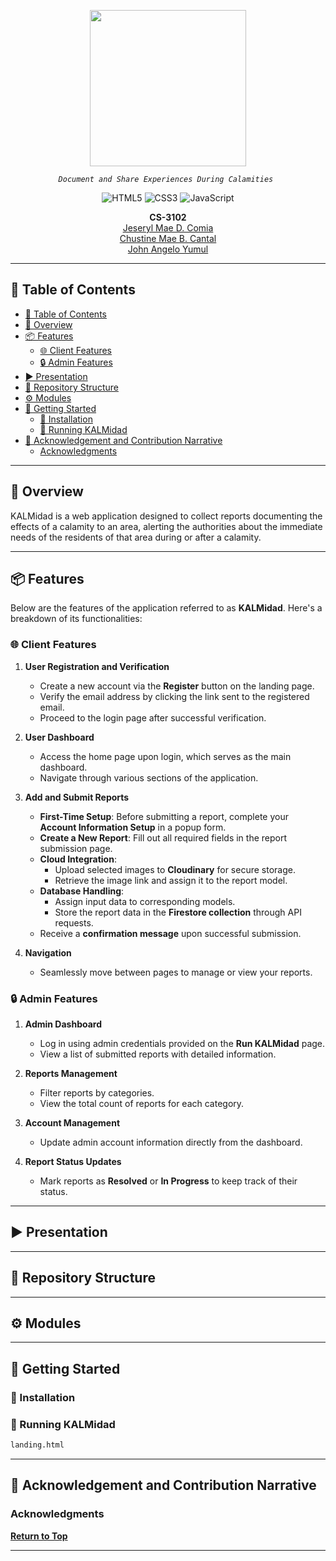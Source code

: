 <p align="center">
  <img src="https://github.com/John-Yumul/KALMidad/blob/main/src/web/assets/KALMidad.png" width="250" />
</p>
<p align="center">
    <em><code>Document and Share Experiences During Calamities </code></em>
</p>
<p align="center">
  <img src="https://img.shields.io/badge/HTML5-E34F26.svg?style=flat-square&logo=HTML5&logoColor=white" alt="HTML5" />
  <img src="https://img.shields.io/badge/CSS3-1572B6.svg?style=flat-square&logo=CSS3&logoColor=white" alt="CSS3" />
  <img src="https://img.shields.io/badge/JavaScript-F7DF1E.svg?style=flat-square&logo=JavaScript&logoColor=black" alt="JavaScript" />
</p>
<p align="center">
	<b>CS-3102</b><br>
	<a href="https://github.com/JeserylMae">Jeseryl Mae D. Comia</a><br>
	<a href="https://github.com/chustinecantal">Chustine Mae B. Cantal</a><br>
	<a href="https://github.com/John-Yumul">John Angelo Yumul</a><br>
</p>
<hr>

## 📖 Table of Contents
- [📖 Table of Contents](#-table-of-contents)
- [📍 Overview](#-overview)
- [📦 Features](#-features)
  - [🌐 Client Features](#-client-features)
  - [🔒 Admin Features](#-admin-features)
- [▶ Presentation](#-presentation)
- [📂 Repository Structure](#-repository-structure)
- [⚙️ Modules](#️-modules)
- [🚀 Getting Started](#-getting-started)
  - [🔧 Installation](#-installation)
  - [🤖 Running KALMidad](#-running-kalmidad)
- [👏 Acknowledgement and Contribution Narrative](#-acknowledgement-and-contribution-narrative)
  - [Acknowledgments](#acknowledgments)

---

## 📍 Overview

KALMidad is a web application designed to collect reports documenting the effects of a calamity to an area, alerting the authorities about the immediate needs of the residents of that area during or after a calamity. 

---

## 📦 Features

Below are the features of the application referred to as **KALMidad**. Here's a breakdown of its functionalities:

### 🌐 Client Features
1. **User Registration and Verification**
   - Create a new account via the **Register** button on the landing page.
   - Verify the email address by clicking the link sent to the registered email.
   - Proceed to the login page after successful verification.

2. **User Dashboard**
   - Access the home page upon login, which serves as the main dashboard.
   - Navigate through various sections of the application.

3. **Add and Submit Reports**
   - **First-Time Setup**: Before submitting a report, complete your **Account Information Setup** in a popup form.
   - **Create a New Report**: Fill out all required fields in the report submission page.
   - **Cloud Integration**:
     - Upload selected images to **Cloudinary** for secure storage.
     - Retrieve the image link and assign it to the report model.
   - **Database Handling**:
     - Assign input data to corresponding models.
     - Store the report data in the **Firestore collection** through API requests.
   - Receive a **confirmation message** upon successful submission.

4. **Navigation**
   - Seamlessly move between pages to manage or view your reports.

### 🔒 Admin Features
1. **Admin Dashboard**
   - Log in using admin credentials provided on the **Run KALMidad** page.
   - View a list of submitted reports with detailed information.

2. **Reports Management**
   - Filter reports by categories.
   - View the total count of reports for each category.

3. **Account Management**
   - Update admin account information directly from the dashboard.

4. **Report Status Updates**
   - Mark reports as **Resolved** or **In Progress** to keep track of their status.

---

## ▶ Presentation

---

## 📂 Repository Structure

---

## ⚙️ Modules

---

## 🚀 Getting Started

### 🔧 Installation

### 🤖 Running KALMidad

```sh
landing.html
```

---

## 👏 Acknowledgement and Contribution Narrative

### Acknowledgments

[**Return to Top**](#Top)

---
